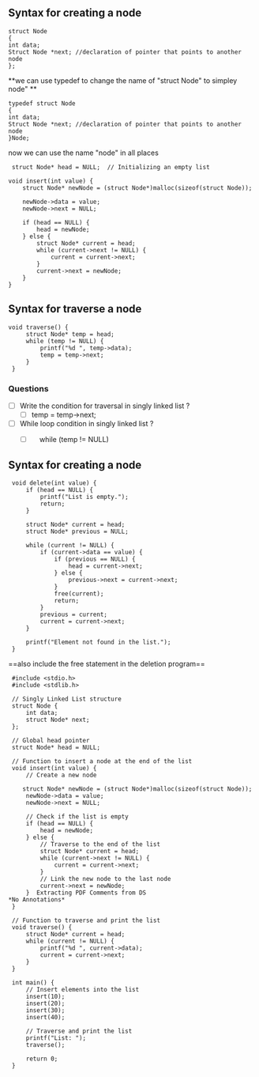 
## Syntax for creating a node

```
struct Node
{
int data;
Struct Node *next; //declaration of pointer that points to another node
};

```


**we can use typedef to change the name of  "struct Node" to simpley node" **
```
typedef struct Node
{
int data;
Struct Node *next; //declaration of pointer that points to another node
}Node;
```

now we can use the name "node" in all places 

```
 struct Node* head = NULL;  // Initializing an empty list

void insert(int value) {
    struct Node* newNode = (struct Node*)malloc(sizeof(struct Node));
    
	newNode->data = value;
	newNode->next = NULL;

    if (head == NULL) {
        head = newNode;
    } else {
        struct Node* current = head;
        while (current->next != NULL) {
            current = current->next;
        }
        current->next = newNode;
    }
}

```

## Syntax for traverse a node

```
void traverse() {  
     struct Node* temp = head;  
     while (temp != NULL) {  
         printf("%d ", temp->data);  
         temp = temp->next;  
     }  
 }
```

### Questions

- [ ] Write the condition for traversal in singly linked list ?
	- [ ] temp = temp->next; 
- [ ] While loop condition in singly linked list ?
	- [ ]      while (temp != NULL) 


## Syntax for creating a node
```
 void delete(int value) {  
     if (head == NULL) {  
         printf("List is empty.");  
         return;  
     }  

     struct Node* current = head;  
     struct Node* previous = NULL;  

     while (current != NULL) {  
         if (current->data == value) {  
             if (previous == NULL) {  
                 head = current->next;  
             } else {  
                 previous->next = current->next;  
             }  
             free(current);  
             return;  
         }  
         previous = current;  
         current = current->next;  
     }  

     printf("Element not found in the list.");  
 }
```

==also include the free statement in the deletion program==

```
 #include <stdio.h>  
 #include <stdlib.h>  

 // Singly Linked List structure  
 struct Node {  
     int data;  
     struct Node* next;  
 };  

 // Global head pointer  
 struct Node* head = NULL;  

 // Function to insert a node at the end of the list  
 void insert(int value) {  
     // Create a new node  
     struct Node* newNode = (struct Node*)malloc(sizeof(struct Node));  
     newNode->data = value;  
     newNode->next = NULL;  

     // Check if the list is empty  
     if (head == NULL) {  
         head = newNode;  
     } else {  
         // Traverse to the end of the list  
         struct Node* current = head;  
         while (current->next != NULL) {  
             current = current->next;  
         }  
         // Link the new node to the last node  
         current->next = newNode;  
     }  Extracting PDF Comments from DS
*No Annotations*
 }  

 // Function to traverse and print the list  
 void traverse() {  
     struct Node* current = head;  
     while (current != NULL) {  
         printf("%d ", current->data);  
         current = current->next;  
     }  
 }  

 int main() {  
     // Insert elements into the list  
     insert(10);  
     insert(20);  
     insert(30);  
     insert(40);  

     // Traverse and print the list  
     printf("List: ");  
     traverse();  

     return 0;  
 }
```



